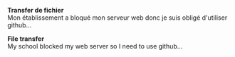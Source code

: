 **Transfer de fichier**  
Mon établissement a bloqué mon serveur web donc je suis obligé d'utiliser github...  

**File transfer**  
My school blocked my web server so I need to use github...
